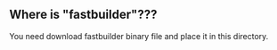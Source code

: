 ## Where is "fastbuilder"???
You need download fastbuilder binary file and place it in this directory.